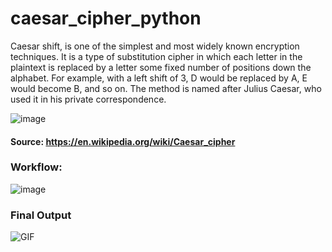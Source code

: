 # caesar_cipher_python
Caesar shift, is one of the simplest and most widely known encryption techniques. It is a type of substitution cipher in which each letter in the plaintext is replaced by a letter some fixed number of positions down the alphabet. For example, with a left shift of 3, D would be replaced by A, E would become B, and so on. The method is named after Julius Caesar, who used it in his private correspondence.

![image](https://user-images.githubusercontent.com/61958476/115984841-bbee5b00-a5c6-11eb-8e16-f6cca66e8f7a.png)


#### Source: https://en.wikipedia.org/wiki/Caesar_cipher

### Workflow:
![image](https://user-images.githubusercontent.com/61958476/115985148-1e942680-a5c8-11eb-961a-1bcd674ded4b.png)

### Final Output
![GIF](game_new.gif)








